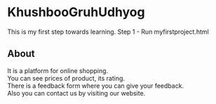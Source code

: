 # KhushbooGruhUdhyog
This is my first step towards learning.
Step 1 - Run myfirstproject.html

   
<h2>About</h2>    
It is a platform for online shopping.    <br>
You can see prices of product, its rating.   <br>  
There is a feedback form where you can give your feedback.   <br>
Also you can contact us by visiting our website.  

